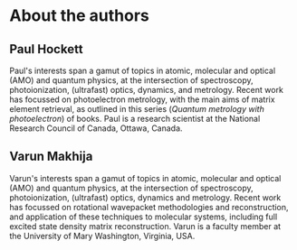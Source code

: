 # About the authors

## Paul Hockett

Paul's interests span a gamut of topics in atomic, molecular and optical (AMO) and quantum physics, at the intersection of spectroscopy, photoionization, (ultrafast) optics, dynamics, and metrology. Recent work has focussed on photoelectron metrology, with the main aims of matrix element retrieval, as outlined in this series (*Quantum metrology with photoelectron*) of books. Paul is a research scientist at the National Research Council of Canada, Ottawa, Canada.


## Varun Makhija

Varun's interests span a gamut of topics in atomic, molecular and optical (AMO) and quantum physics, at the intersection of spectroscopy, photoionization, (ultrafast) optics, dynamics and metrology. Recent work has focussed on rotational wavepacket methodologies and reconstruction, and application of these techniques to molecular systems, including full excited state density matrix reconstruction. Varun is a faculty member at the University of Mary Washington, Virginia, USA.
